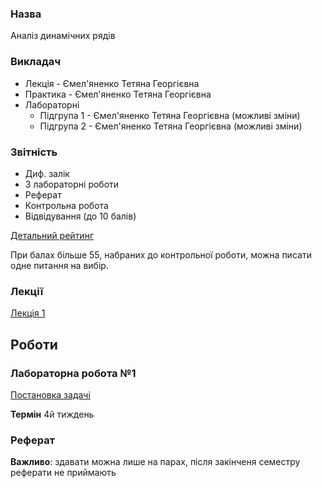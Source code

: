 ### Назва
Аналіз динамічних рядів

### Викладач
 - Лекція - Ємел'яненко Тетяна Георгієвна
 - Практика - Ємел'яненко Тетяна Георгієвна
 - Лабораторні
   - Підгрупа 1 - Ємел'яненко Тетяна Георгієвна (можливі зміни)
   - Підгрупа 2 - Ємел'яненко Тетяна Георгієвна (можливі зміни)

### Звітність
 - Диф. залік
 - 3 лабораторні роботи
 - Реферат
 - Контрольна робота
 - Відвідування (до 10 балів)
 
[Детальний рейтинг](./Структура%20рейтингової%20системи%20оцінювання%20дисципліни.docx)

При балах більше 55, набраних до контрольної роботи, можна писати одне питання на вибір.

### Лекції

[Лекція 1](./lecture1.md)

## Роботи

### Лабораторна робота №1
[Постановка задачі](./Lab1_pz_2018.doc)

__Термін__ 4й тиждень

### Реферат

**Важливо**: здавати можна лише на парах, після закінченя семестру реферати не приймають
